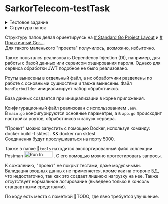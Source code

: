 # SarkorTelecom-testTask
<details>
      <summary>Тестовое задание </summary>
      <body> <h1>Описание задачи</h1> <ol> <li> <p>Необходимо запустить локальный веб-сервер на Go (подойдет любой Http, Gin, Echo).</p> <p>Не использовать ORM, только чистый SQL. Использовать БД Sqlite, предварительно создав таблицы или вывести SQL как миграцию при запуске веб-сервера.</p> </li> <li> <p>Реализовать POST обработчик /user/register, который обрабатывает форму (PostForm).</p> <p>Поля формы:</p> <ul> <li>Login (string)</li> <li>Password (string)</li> <li>Name (string)</li> <li>Age (int)</li> </ul> <p>(Это не JSON.)</p> <p>Эти значения необходимо сохранить в файловую БД. Пароль сохранить хэшем (bcrypt).</p> </li> <li> <p>Метод аутентификации /user/auth в JSON.</p> <p>Поля JSON:</p> <ul> <li>Login (string)</li> <li>Password (string)</li> </ul> <p>Проверить логин и пароль, в случае успеха вернуть куки SESSTOKEN=&lt;JWT TOKEN&gt;.</p> <p>JWT токен обычный (HS256), с логином и user_id в полезной нагрузке.</p> </li> <li> <p>Реализовать обработчик GET /user/:name.</p> <p>(Необходим middleware авторизации, который проверяет куки SESSTOKEN.)</p> <p>Где по :name ищется в БД и возвращается в формате JSON результат:</p> <pre>{ "id": &lt;id из БД&gt;, "name": "имя", "age": 25 }</pre> </li> <li> <p>Реализовать метод добавления номера, POST /user/phone (также хранить в БД).</p> <p>(Необходим middleware авторизации, который проверяет куки SESSTOKEN.)</p> <p>В JSON:</p> <ul> <li>phone - string (max: 12)</li> <li>description - string (описание номера)</li> <li>is_fax - bool (факс или нет)</li> </ul> <p>Добавляется за пользователем, в таблице должна быть колонка user_id, который будет браться из JWT.</p> <p>Должна быть проверка на дубликат.</p> </li> <li> <p>Реализовать метод получения номера GET /user/phone?q=&lt;номер&gt;.</p> <p>(Необходим middleware авторизации, который проверяет куки SESSTOKEN.)</p> <p>Ответ в JSON: список тех, у кого есть этот номер</p> <pre>user_id, phone, description, is_fax</pre> <p>Примечание: вводится может часть номера, поиск должен возвращать массив с подходящими номерами.</p> </li> <li> <p>Реализовать метод PUT /user/phone для обновления данных номера.</p> <p>(Необходим middleware авторизации, который проверяет куки SESSTOKEN.)</p> <p>Поля:</p> <ul> <li>phone_id</li> <li>phone</li> <li>is_fax</li> <li>description</li> </ul> <p>Обновляются поля, user_id из JWT.</p> </li> <li> <p>Реализовать метод DELETE для удаления номера /user/phone/&lt;phone_id&gt;.</p> <p>(Необходим middleware авторизации, который проверяет куки SESSTOKEN.)</p> </li> <p>Приветствуется использование каких-либо архитектур и комментирования кода.</p> </ol> </body>
  </details>
<details>
      <summary>Структура папок</summary>
      <pre>
.
├── Dockerfile
├── cmd
│   └── SarkorTelecom-testTask
│       └── main.go
├── go.mod
├── go.sum
├── internal
│   ├── app
│   │   ├── DTO
│   │   │   ├── phone.go
│   │   │   └── user.go
│   │   ├── app.go
│   │   ├── http
│   │   │   ├── handlers
│   │   │   │   ├── handlerbuilder.go
│   │   │   │   ├── phone.go
│   │   │   │   └── user.go
│   │   │   ├── middleware
│   │   │   │   └── auth
│   │   │   │       └── checkAuth.go
│   │   │   └── routes
│   │   │       └── route.go
│   │   └── service
│   │       ├── jwtmanager
│   │       │   └── jwt.go
│   │       └── passHash
│   │           ├── bcrypt
│   │           │   └── bcryptHash.go
│   │           └── hasher.go
│   ├── config
│   └── storage
│       ├── sqlite
│       │   ├── sqlite.go
│       └── storage.go
└── tools
    └── Компания СП ООО -Sarkor Telecom- ==- Golang Junior-Junior+ ==- тестовое задание_2023.postman_collection.json


</pre>
  </details>

Структуру папок делал ориентируясь на [# Standard Go Project Layout](https://github.com/golang-standards/project-layout/blob/master/README.md) и [# Практичный Go:...](https://habr.com/ru/articles/441842/).  
Для такого маленького "проекта" получилось, возможно, избыточно.

Также попытался реализовать Dependency Injection (DI), например, для работы с базой данных или сервисом хэширования пароля. Однако для сервиса обработки JWT подобное не было реализовано.    

Роуты вынесены в отдельный файл, а их обработчики разделены по работе с основными сущностями и также вынесены. Файл `handlerbuilder` инициализирует набор обработчиков.   

База данных создается при инициализации в корне приложения. 

Конфигурационный файл реализован с использованием `.env`.  
В `main.go` конфигурируются основные параметры, а в `app.go` происходит настройка роутов, обработчиков и запуск сервера.  

"Проект" можно запустить с помощью Docker, используя команду:  
docker build -t sktest . && docker run sktest  
Соединения будут прослушиваться на порту 5000.

Также в папке :file_folder:`tools` находится экспортированный файл коллекции Postman [<img src="https://run.pstmn.io/button.svg" alt="Run In Postman" style="width: 90px; height: 20px;">](https://app.getpostman.com/run-collection/27753311-95bd29f1-804d-4983-909d-9f2a9412c2b0?action=collection%2Ffork&source=rip_markdown&collection-url=entityId%3D27753311-95bd29f1-804d-4983-909d-9f2a9412c2b0%26entityType%3Dcollection%26workspaceId%3D04d1f14b-3754-410e-b0d0-91d12be6ff6c)
. С его помощью можно протестировать запросы.

К сожалению, "проект" не покрыт тестами, даже модульными. Валидация входных данных не применяется, кроме как на стороне БД, что недостаточно, так как это создает лишнюю нагрузку на нее. Также отсутствует нормальное логирование (выведено только в консоль стандартными средствами).

По коду есть места с пометкой :bookmark:TODO, где явно требуется улучшение.
